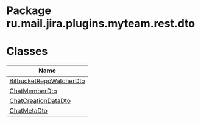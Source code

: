 Package ru.mail.jira.plugins.myteam.rest.dto
============================================
Classes
=======
| Name                                                  |
| ----------------------------------------------------- |
| [BitbucketRepoWatcherDto](BitbucketRepoWatcherDto.md) |
| [ChatMemberDto](ChatMemberDto.md)                     |
| [ChatCreationDataDto](ChatCreationDataDto.md)         |
| [ChatMetaDto](ChatMetaDto.md)                         |

